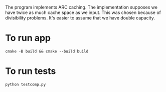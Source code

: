 The program implements ARC caching. The implementation supposes we have twice as much cache space as we input. This was chosen because of divisibility problems. It's easier to assume that we have double capacity.

# To run app
`cmake -B build && cmake --build build`

# To run tests
`python testcomp.py`

